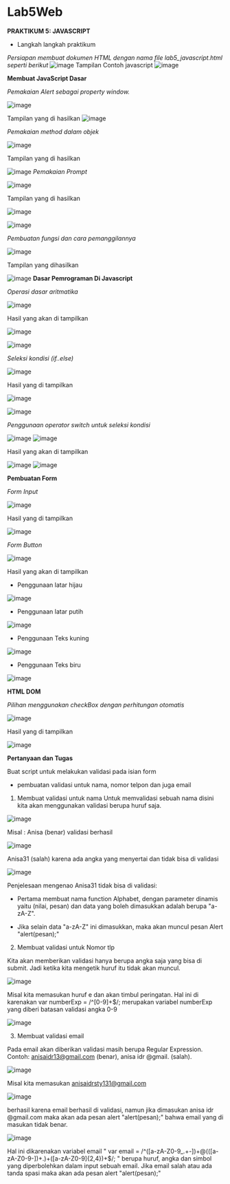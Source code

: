 # Lab5Web
**PRAKTIKUM 5: JAVASCRIPT**
- Langkah langkah praktikum
 
_Persiapan membuat dokumen HTML dengan nama file lab5_javascript.html seperti berikut_
![image](https://user-images.githubusercontent.com/101643559/162597323-a9a58ae9-63ad-4d30-95c1-ecc76dfbf871.png)
Tampilan Contoh javascript
![image](https://user-images.githubusercontent.com/101643559/162597358-852f089c-acdb-4e1f-808a-17758bdbf6a1.png)

**Membuat JavaScript Dasar**

_Pemakaian Alert sebagai property window._

![image](https://user-images.githubusercontent.com/101643559/162597535-18d0eef3-bef8-40c2-aab7-34eabb8296e6.png)

Tampilan yang di hasilkan 
![image](https://user-images.githubusercontent.com/101643559/162597569-71eda7e9-55e0-4643-8bbe-b1ff9bcd8abe.png)

_Pemakaian method dalam objek_

![image](https://user-images.githubusercontent.com/101643559/162597729-fbdb1ebd-21ef-4db9-938b-1d5249f1a1a5.png)

Tampilan yang di hasilkan 

![image](https://user-images.githubusercontent.com/101643559/162597745-9197cf39-42dd-4478-a6b6-982da4b69653.png)
_Pemakaian Prompt_

![image](https://user-images.githubusercontent.com/101643559/162597827-c38b0822-1e0c-488d-b5a1-c917fc9426ba.png)

Tampilan yang di hasilkan 

![image](https://user-images.githubusercontent.com/101643559/162597845-330415b5-5be2-4a66-9e05-d7bac225b559.png)

![image](https://user-images.githubusercontent.com/101643559/162597855-c6865c19-6754-4647-9422-910c5100b7c8.png)

_Pembuatan fungsi dan cara pemanggilannya_

![image](https://user-images.githubusercontent.com/101643559/162597964-d329ac24-6db8-439f-995d-97d33e37b563.png)

Tampilan yang dihasilkan 

![image](https://user-images.githubusercontent.com/101643559/162597983-74030dbb-053b-470e-9010-e41ca26a016e.png)
**Dasar Pemrograman Di Javascript**

_Operasi dasar aritmatika_

![image](https://user-images.githubusercontent.com/101643559/162598074-a4d907e2-2d17-46a4-b745-4fe7e27c9ed6.png)

Hasil yang akan di tampilkan 

![image](https://user-images.githubusercontent.com/101643559/162598099-e96e5897-8bf6-4f8c-bfde-64d8f9c08d39.png)

![image](https://user-images.githubusercontent.com/101643559/162598106-dc420ac8-0498-4611-82fb-b359432aac49.png)

_Seleksi kondisi (if..else)_

![image](https://user-images.githubusercontent.com/101643559/162598158-9a052b51-bf74-4e29-bfb7-49488382d6cf.png)

Hasil yang di tampilkan 

![image](https://user-images.githubusercontent.com/101643559/162598175-a64e9d33-1c7c-40cd-b442-e51e8aff7d55.png)

![image](https://user-images.githubusercontent.com/101643559/162598188-c9909dcc-068b-4358-bce3-db8cb4dc489d.png)

_Penggunaan operator switch untuk seleksi kondisi_

![image](https://user-images.githubusercontent.com/101643559/162598272-eecaa89d-78d6-48af-9ed7-94742efa8f1f.png)
![image](https://user-images.githubusercontent.com/101643559/162598274-659fcf67-dc7d-4fbc-ba53-fbbce53a52c6.png)

Hasil yang akan di tampilkan 

![image](https://user-images.githubusercontent.com/101643559/162598294-b913b4e0-3494-4d89-a576-bf27668dd2d9.png)
![image](https://user-images.githubusercontent.com/101643559/162598307-1edc691b-8af9-4c0d-b0aa-02be81052732.png)

**Pembuatan Form**

_Form Input_

![image](https://user-images.githubusercontent.com/101643559/162598392-40d78617-18ad-4273-bf96-e1947de6b51b.png)

Hasil yang di tampilkan 

![image](https://user-images.githubusercontent.com/101643559/162598439-2ba01456-b557-4b66-9696-bfa80b151101.png)

_Form Button_

![image](https://user-images.githubusercontent.com/101643559/162598512-02a95457-dc72-4b13-b51d-6c2e99eaf430.png)

Hasil yang akan di tampilkan 

- Penggunaan latar hijau

![image](https://user-images.githubusercontent.com/101643559/162598556-c361e53e-8f44-4d84-8634-1668062166c0.png)

- Penggunaan latar putih

![image](https://user-images.githubusercontent.com/101643559/162598583-2917d183-cf71-4467-a0ba-2d4038f22594.png)

- Penggunaan Teks kuning 

![image](https://user-images.githubusercontent.com/101643559/162598597-4b3de313-ee8a-4c91-909c-cae1b1981be5.png)

- Penggunaan Teks biru

![image](https://user-images.githubusercontent.com/101643559/162598603-cdcfd8e7-4ae0-4738-aa92-e000552b27a1.png)

**HTML DOM**

_Pilihan menggunakan checkBox dengan perhitungan otomatis_

![image](https://user-images.githubusercontent.com/101643559/162598667-6c38c966-f1f5-44d0-85dd-a65923d200b3.png)

Hasil yang di tampilkan 

![image](https://user-images.githubusercontent.com/101643559/162598685-8a589d9b-015a-4c91-8e15-5a3a29bba757.png)


**Pertanyaan dan Tugas**

Buat script untuk melakukan validasi pada isian form

- pembuatan validasi untuk nama, nomor telpon dan juga email 

1. Membuat validasi untuk nama 
Untuk memvalidasi sebuah nama disini kita akan menggunakan validasi berupa huruf saja.


![image](https://user-images.githubusercontent.com/101643559/162599109-7589d1c7-ca42-4431-b96e-5184ab9ba76e.png)

Misal : Anisa (benar) validasi berhasil 

![image](https://user-images.githubusercontent.com/101643559/162599154-61ee533c-bda4-484c-b9b7-46fa343384a5.png)

Anisa31 (salah) karena ada angka yang menyertai dan tidak bisa di validasi 

![image](https://user-images.githubusercontent.com/101643559/162599181-871cacfe-8adc-4ace-9a6f-b7cb4730f159.png)

Penjelesaan mengenao Anisa31 tidak bisa di validasi:

- Pertama membuat nama function Alphabet, dengan parameter dinamis yaitu (nilai, pesan) dan data yang boleh dimasukkan adalah berupa "a-zA-Z".

- Jika selain data "a-zA-Z" ini dimasukkan, maka akan muncul pesan Alert "alert(pesan);"

2. Membuat validasi untuk Nomor tlp

Kita akan memberikan validasi hanya berupa angka saja yang bisa di submit. Jadi ketika kita mengetik huruf itu tidak akan muncul. 

![image](https://user-images.githubusercontent.com/101643559/162599253-96b240d7-7368-4ff4-bfb7-bd657e466196.png)

Misal kita memasukan huruf e dan akan timbul peringatan. Hal ini di karenakan var numberExp = /^[0-9]+$/; merupakan variabel numberExp yang diberi batasan validasi angka 0-9

![image](https://user-images.githubusercontent.com/101643559/162599427-71942f93-db28-4c1a-8ce9-516554daff03.png)

3. Membuat validasi email 

Pada email akan diberikan validasi masih berupa Regular Expression. Contoh: anisaidr13@gmail.com (benar), anisa idr @gmail. (salah).

![image](https://user-images.githubusercontent.com/101643559/162599485-7f24931c-f9a3-4b14-9fba-6c997ba903ce.png)

Misal kita memasukan anisaidrsty131@gmail.com

![image](https://user-images.githubusercontent.com/101643559/162599577-2ac2a2b2-0c87-4118-bb21-460d90726462.png)

berhasil karena email berhasil di validasi, namun jika dimasukan anisa idr @gmail.com maka akan ada pesan alert "alert(pesan);" bahwa email yang di masukan tidak benar.

![image](https://user-images.githubusercontent.com/101643559/162599603-0d01ad03-709c-4ac7-bb5a-274a35732fa1.png)

Hal ini dikarenakan variabel email " var email = /^([a-zA-Z0-9_.+-])+@(([a-zA-Z0-9-])+.)+([a-zA-Z0-9]{2,4})+$/; " berupa huruf, angka dan simbol yang diperbolehkan dalam input sebuah email. Jika email salah atau ada tanda spasi maka akan ada pesan alert "alert(pesan);"






